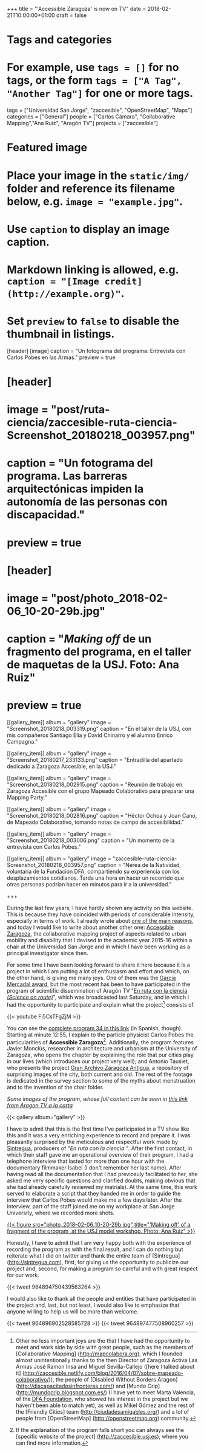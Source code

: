 +++
title = "'Accessible Zaragoza' is now on TV"
date = 2018-02-21T10:00:00+01:00
draft = false

# Tags and categories
# For example, use `tags = []` for no tags, or the form `tags = ["A Tag", "Another Tag"]` for one or more tags.
tags = ["Universidad San Jorge", "zaccesible", "OpenStreetMap", "Maps"]
categories = ["General"]
people = ["Carlos Cámara", "Collaborative Mapping","Ana Ruiz", "Aragón TV"]
projects = ["zaccesible"]

# Featured image
# Place your image in the `static/img/` folder and reference its filename below, e.g. `image = "example.jpg"`.
# Use `caption` to display an image caption.
#   Markdown linking is allowed, e.g. `caption = "[Image credit](http://example.org)"`.
# Set `preview` to `false` to disable the thumbnail in listings.
[header]
[image]
caption = "Un fotograma del programa: Entrevista con Carlos Pobes en las Armas."
preview = true

# [header]
# image = "post/ruta-ciencia/zaccesible-ruta-ciencia-Screenshot_20180218_003957.png"
# caption = "Un fotograma del programa. Las barreras arquitectónicas impiden la autonomía de las personas con discapacidad."
# preview = true

# [header]
# image = "post/photo_2018-02-06_10-20-29b.jpg"
# caption = "*Making off* de un fragmento del programa, en el taller de maquetas de la USJ. Foto: Ana Ruiz"
# preview = true


[[gallery_item]]
album = "gallery"
image = "Screenshot_20180218_003319.png"
caption = "En el taller de la USJ, con mis compañeros Santiago Elía y David Chinarro y el alumno Enrico Campagna."

[[gallery_item]]
album = "gallery"
image = "Screenshot_20180217_233133.png"
caption = "Entradilla del apartado dedicado a Zaragoza Accesible, en la USJ."

[[gallery_item]]
album = "gallery"
image = "Screenshot_20180218_002915.png"
caption = "Reunión de trabajo en Zaragoza Accesible con el grupo Mapeado Colaborativo para preparar una Mapping Party."

[[gallery_item]]
album = "gallery"
image = "Screenshot_20180218_002816.png"
caption = "Héctor Ochoa y Joan Cano, de Mapeado Colaborativo, tomando notas de campo de accesibilidad."

[[gallery_item]]
album = "gallery"
image = "Screenshot_20180218_003006.png"
caption = "Un momento de la entrevista con Carlos Pobes."

[[gallery_item]]
album = "gallery"
image = "zaccesible-ruta-ciencia-Screenshot_20180218_003957.png"
caption = "Nerea de la Natividad, voluntaria de la Fundación DFA, compartiendo su experiencia con los desplazamientos cotidianos. Tarda una hora en hacer un recorrido que otras personas podrían hacer en minutos para ir a la universidad."

+++

During the last few years, I have hardly shown any activity on this website. This is because they have coincided with periods of considerable intensity, especially in terms of work. I already wrote about [one of the main reasons](https://translate.google.com/translate?sl=auto&tl=en&u=https%3A%2F%2Fwww.carloscamara.es%2Fblog%2F2018%2F02%2F05%2Fsoy-doctor%2F), and today I would like to write about another other one: [Accessible Zaragoza](http://zaccesible.usj.es), the collaborative mapping project of aspects related to urban mobility and disability that I devised in the academic year 2015-16 within a chair at the Universidad San Jorge and in which I have been working as a principal investigator since then.

For some time I have been looking forward to share it here because it is a project in which I am putting a lot of enthusiasm and effort and which, on the other hand, is giving me many joys. One of them was the [García Mercadal award](https://translate.google.com/translate?hl=&sl=es&tl=en&u=https%3A%2F%2Fwww.carloscamara.es%2Fblog%2F2017%2F10%2F02%2Fzaragoza-accesible-accesit-premio-garcia-mercadal%2F), but the most recent has been to have participated in the program of scientific dissemination of Aragón TV "[En ruta con la ciencia *(Science on route)*](http://alacarta.aragontelevision.es/programas/en-ruta-con-la-ciencia/)", which was broadcasted last Saturday, and in which I had the opportunity to participate and explain what the project[^alegrias] consists of.

<!-- {{< youtube bYWu1qpCNF8 >}} -->
{{< youtube Fi5CsTFgZjM >}}

You can see the [complete program 34 in this link](http://alacarta.aragontelevision.es/programas/en-ruta-con-la-ciencia/cap-84-nuestras-ciudades-17022018-1330) (in Spanish, though). Starting at minute 12:55, I explain to the particle physicist Carlos Pobes the particularities of **Accessible Zaragoza**[^zaccesible]. Additionally, the program features Javier Monclús, researcher in architecture and urbanism at the University of Zaragoza, who opens the chapter by explaining the role that our cities play in our lives (which introduces our project very well); and Antonio Tausiet, who presents the project [Gran Archivo Zaragoza Antigua](https://adioszaragoza.blogspot.com.es/), a repository of surprising images of the city, both current and old. The rest of the footage is dedicated in the survey section to some of the myths about menstruation and to the invention of the chair folder.

<!--
[{{< figure src="/img/post/route-science/zaccess-route-science-Screenshot_20180217_233339.png" title="A moment of the interview with Carlos Pobes." >}}](http://alacarta.aragontelevision.es/programas/en-ruta-con-la-ciencia/cap-84-nuestras-ciudades-17022018-1330) -->
*Some images of the program, whose full content can be seen in [this link from Aragon TV a la carta](http://alacarta.aragontelevision.es/programas/en-ruta-con-la-ciencia/cap-84-nuestras-ciudades-17022018-1330)*

{{< gallery album="gallery" >}}

I have to admit that this is the first time I've participated in a TV show like this and it was a very enriching experience to record and prepare it. I was pleasantly surprised by the meticulous and respectful work made by [Sintregua](http://sintregua.com), producers of *"En ruta con la ciencia "*. After the first contact, in which their staff gave me an operational overview of their program, I had a telephone interview that lasted for more than one hour with the documentary filmmaker Isabel (I don't remember her last name). After having read all the documentation that I had previosuly facilitated to her, she asked me very specific questions and clarified doubts, making obvious that she had already carefully reviewed my matrials). At the same time, this work served to elaborate a script that they handed me in order to guide the interview that Carlos Pobes would make me a few days later. After the interview, part of the staff joined me on my workplace at San Jorge University, where we recorded more shots.

[{{< figure src="photo_2018-02-06_10-20-29b.jpg" title="'Making off' of a fragment of the program, at the USJ model workshop. Photo: Ana Ruiz" >}}](http://alacarta.aragontelevision.es/programas/en-ruta-con-la-ciencia/cap-84-nuestras-ciudades-17022018-1330)

Honestly, I have to admit that I am very happy both with the experience of recording the program as with the final result, and I can do nothing but reiterate what I did on twitter and thank the entire team of [Sintregua] (http://sintregua.com), first, for giving us the opportunity to publicize our project and, second, for making a program so careful and with great respect for our work.

{{< tweet 964894750439563264 >}}

I would also like to thank all the people and entities that have participated in the project and, last, but not least, I would also like to emphasize that anyone willing to help us will be more than welcome.

{{< tweet 964896902528585728 >}}
{{< tweet 964897477508960257 >}}


[^alegrias]: Other no less important joys are the that I have had the opportunity to meet and work side by side with great people, such as the members of [Collaborative Mapping] (http://mapcolabora.org), which I founded almost unintentionally thanks to the then Director of Zaragoza Activa Las Armas José Ramon Insa and Miguel Sevilla-Callejo ([here I talked about it] (http://zaccesible.netlify.com/blog/2016/04/07/sobre-mapeado-colaborativo/)), the people of [Disabled Without Borders Aragon] (http://discapacitadosinfronteras.com/) and [Mundo Crip] (http://mundocrip.blogspot.com.es/) (I have yet to meet Marta Valencia, of the [DFA Foundation](http://fundaciondfa.es/), who showed his interest in the project but we haven't been able to match yet), as well as Mikel Gómez and the rest of the [Friendly Cities] team (http://ciudadesamigables.org/) and a lot of people from [OpenStreetMap] (http://openstreetmap.org) community.
[^ zaccesible]: If the explanation of the program falls short you can always see the [specific website of the project] (http://zaccesible.usj.es), where you can find more information.
